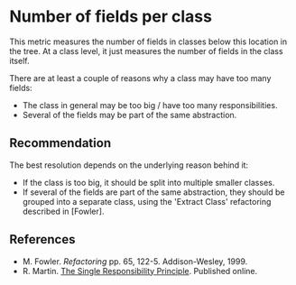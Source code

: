 # Number of fields per class
This metric measures the number of fields in classes below this location in the tree. At a class level, it just measures the number of fields in the class itself.

There are at least a couple of reasons why a class may have too many fields:

* The class in general may be too big / have too many responsibilities.
* Several of the fields may be part of the same abstraction.

## Recommendation
The best resolution depends on the underlying reason behind it:

* If the class is too big, it should be split into multiple smaller classes.
* If several of the fields are part of the same abstraction, they should be grouped into a separate class, using the 'Extract Class' refactoring described in \[Fowler\].

## References
* M. Fowler. *Refactoring* pp. 65, 122-5. Addison-Wesley, 1999.
* R. Martin. [The Single Responsibility Principle](https://drive.google.com/file/d/0ByOwmqah_nuGNHEtcU5OekdDMkk/view). Published online.
